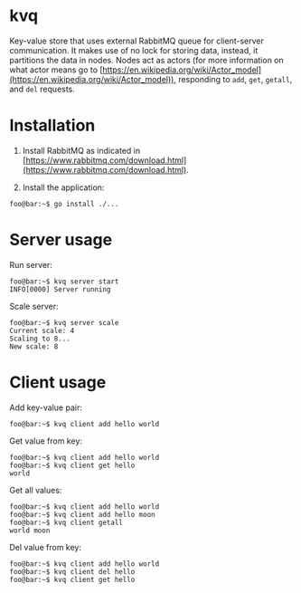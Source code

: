 # kvq
Key-value store that uses external RabbitMQ queue for client-server communication. It makes use of no lock for storing data, instead, it partitions the data in nodes. Nodes act as actors (for more information on what actor means go to [https://en.wikipedia.org/wiki/Actor_model](https://en.wikipedia.org/wiki/Actor_model)), responding to `add`, `get`, `getall`, and `del` requests.

# Installation
1. Install RabbitMQ as indicated in [https://www.rabbitmq.com/download.html](https://www.rabbitmq.com/download.html).

2. Install the application:

```console
foo@bar:~$ go install ./...
```
# Server usage
Run server:
```console
foo@bar:~$ kvq server start
INFO[0000] Server running
```

Scale server:
```console
foo@bar:~$ kvq server scale
Current scale: 4
Scaling to 8...
New scale: 8
```
# Client usage
Add key-value pair:
```console
foo@bar:~$ kvq client add hello world
```

Get value from key:
```console
foo@bar:~$ kvq client add hello world
foo@bar:~$ kvq client get hello
world
```

Get all values:
```console
foo@bar:~$ kvq client add hello world
foo@bar:~$ kvq client add hello moon
foo@bar:~$ kvq client getall
world moon
```

Del value from key:
```console
foo@bar:~$ kvq client add hello world
foo@bar:~$ kvq client del hello
foo@bar:~$ kvq client get hello

```
